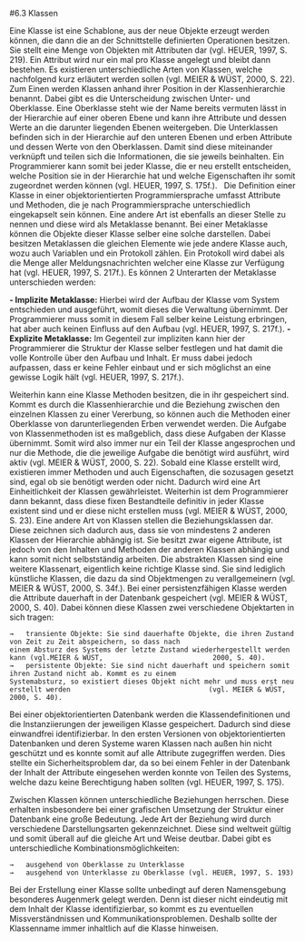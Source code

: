 #6.3 Klassen

Eine Klasse ist eine Schablone, aus der neue Objekte erzeugt werden können, die dann die an der Schnittstelle definierten Operationen besitzen. Sie stellt eine Menge von Objekten mit Attributen dar (vgl. HEUER, 1997, S. 219).
Ein Attribut wird nur ein mal pro Klasse angelegt und bleibt dann bestehen.
Es existieren unterschiedliche Arten von Klassen, welche nachfolgend kurz erläutert werden sollen (vgl. MEIER & WÜST, 2000, S. 22).
Zum Einen werden Klassen anhand ihrer Position in der Klassenhierarchie benannt. Dabei gibt es die Unterscheidung zwischen Unter- und Oberklasse. Eine Oberklasse steht wie der Name bereits vermuten lässt in der Hierarchie auf einer oberen Ebene und kann ihre Attribute und dessen Werte an die darunter liegenden Ebenen weitergeben. Die Unterklassen befinden sich in der Hierarchie auf den unteren Ebenen und erben Attribute und dessen Werte von den Oberklassen. Damit sind diese miteinander verknüpft und teilen sich die Informationen, die sie jeweils beinhalten. Ein Programmierer kann somit bei jeder Klasse, die er neu erstellt entscheiden, welche Position sie in der Hierarchie hat und welche Eigenschaften ihr somit zugeordnet werden können (vgl. HEUER, 1997, S. 175f.). 
&nbsp; 
Die Definition einer Klasse in einer objektorientierten Programmiersprache umfasst Attribute und Methoden, die je nach Programmiersprache unterschiedlich eingekapselt sein können.
Eine andere Art ist ebenfalls an dieser Stelle zu nennen und diese wird als Metaklasse benannt. Bei einer Metaklasse können die Objekte dieser Klasse selber eine solche darstellen. Dabei besitzen Metaklassen die gleichen Elemente wie jede andere Klasse auch, wozu auch Variablen und ein Protokoll zählen. Ein Protokoll wird dabei als die Menge aller Meldungsnachrichten welcher eine Klasse zur Verfügung hat (vgl. HEUER, 1997, S. 217f.).
Es können 2 Unterarten der Metaklasse unterschieden werden:

**- Implizite Metaklasse:** 
	Hierbei wird der Aufbau der Klasse vom System entschieden und ausgeführt, womit dieses die 								Verwaltung übernimmt. Der Programmierer muss somit in diesem Fall selber keine Leistung 								erbringen, hat aber auch keinen Einfluss auf den Aufbau (vgl. HEUER, 1997, S. 217f.).
**- Explizite Metaklasse:** 
	Im Gegenteil zur impliziten kann hier der Programmierer die Struktur der Klasse selber 								 	 festlegen und hat damit die volle Kontrolle über den Aufbau und Inhalt. Er muss dabei 								    	jedoch aufpassen, dass er keine Fehler einbaut und er sich möglichst an eine gewisse Logik 							 	 hält (vgl. HEUER, 1997, S. 217f.).

Weiterhin kann eine Klasse Methoden besitzen, die in ihr gespeichert sind. Kommt es durch die Klassenhierarchie und die Beziehung zwischen den einzelnen Klassen zu einer Vererbung, so können auch die Methoden einer Oberklasse von darunterliegenden Erben verwendet werden. Die Aufgabe von Klassenmethoden ist es maßgeblich, dass diese Aufgaben der Klasse übernimmt. Somit wird also immer nur ein Teil der Klasse angesprochen und nur die Methode, die die jeweilige Aufgabe die benötigt wird ausführt, wird aktiv (vgl. MEIER & WÜST, 2000, S. 22).
Sobald eine Klasse erstellt wird, existieren immer Methoden und auch Eigenschaften, die sozusagen gesetzt sind, egal ob sie benötigt werden oder nicht. Dadurch wird eine Art Einheitlichkeit der Klassen gewährleistet. Weiterhin ist dem Programmierer dann bekannt, dass diese fixen Bestandteile definitiv in jeder Klasse existent sind und er diese nicht erstellen muss (vgl. MEIER & WÜST, 2000, S. 23).
Eine andere Art von Klassen stellen die Beziehungsklassen dar. Diese zeichnen sich dadurch aus, dass sie von mindestens 2 anderen Klassen der Hierarchie abhängig ist. Sie besitzt zwar eigene Attribute, ist jedoch von den Inhalten und Methoden der anderen Klassen abhängig und kann somit nicht selbstständig arbeiten.
Die abstrakten Klassen sind eine weitere Klassenart, eigentlich keine richtige Klasse sind. Sie sind lediglich künstliche Klassen, die dazu da sind Objektmengen zu verallgemeinern (vgl. MEIER & WÜST, 2000, S. 34f.).
Bei einer persistenzfähigen Klasse werden die Attribute dauerhaft in der Datenbank gespeichert (vgl. MEIER & WÜST, 2000, S. 40). Dabei können diese Klassen zwei verschiedene Objektarten in sich tragen: 

	→	transiente Objekte: Sie sind dauerhafte Objekte, die ihren Zustand von Zeit zu Zeit abspeichern, so dass nach 								einem Absturz des Systems der letzte Zustand wiederhergestellt werden kann (vgl.MEIER & WÜST, 							2000, S. 40).
	→	persistente Objekte: Sie sind nicht dauerhaft und speichern somit ihren Zustand nicht ab. Kommt es zu einem 								   Systemabsturz, so existiert dieses Objekt nicht mehr und muss erst neu erstellt werden 								   (vgl. MEIER & WÜST, 2000, S. 40).

Bei einer objektorientierten Datenbank werden die Klassendefinitionen und die Instanziierungen der jeweiligen Klasse gespeichert. Dadurch sind diese einwandfrei identifizierbar. 
In den ersten Versionen von objektorientierten Datenbanken und deren Systeme waren Klassen nach außen hin nicht geschützt und es konnte somit auf alle Attribute zugegriffen werden. Dies stellte ein Sicherheitsproblem dar, da so bei einem Fehler in der Datenbank der Inhalt der Attribute eingesehen werden konnte von Teilen des Systems, welche dazu keine Berechtigung haben sollten (vgl. HEUER, 1997, S. 175).

Zwischen Klassen können unterschiedliche Beziehungen herrschen. Diese erhalten insbesondere bei einer grafischen Umsetzung der Struktur einer Datenbank eine große Bedeutung. Jede Art der Beziehung wird durch verschiedene Darstellungsarten gekennzeichnet. Diese sind weltweit gültig und somit überall auf die gleiche Art und Weise deutbar.
Dabei gibt es unterschiedliche Kombinationsmöglichkeiten:

	→	ausgehend von Oberklasse zu Unterklasse
	→	ausgehend von Unterklasse zu Oberklasse (vgl. HEUER, 1997, S. 193)

Bei der Erstellung einer Klasse sollte unbedingt auf deren Namensgebung besonderes Augenmerk gelegt werden. Denn ist dieser nicht eindeutig mit dem Inhalt der Klasse identifizierbar, so kommt es zu eventuellen Missverständnissen und Kommunikationsproblemen. Deshalb sollte der Klassenname immer inhaltlich auf die Klasse hinweisen. 